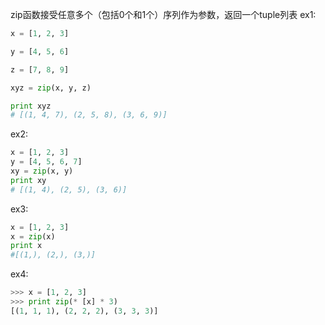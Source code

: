 

zip函数接受任意多个（包括0个和1个）序列作为参数，返回一个tuple列表
ex1:
```python
x = [1, 2, 3]

y = [4, 5, 6]

z = [7, 8, 9]

xyz = zip(x, y, z)

print xyz
# [(1, 4, 7), (2, 5, 8), (3, 6, 9)]
```

ex2:
```python
x = [1, 2, 3]
y = [4, 5, 6, 7]
xy = zip(x, y)
print xy
# [(1, 4), (2, 5), (3, 6)]
```

ex3:
```python
x = [1, 2, 3]
x = zip(x)
print x
#[(1,), (2,), (3,)]
```

ex4:
```python
>>> x = [1, 2, 3]
>>> print zip(* [x] * 3)
[(1, 1, 1), (2, 2, 2), (3, 3, 3)]
```
